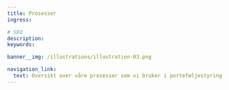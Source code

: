 ```yaml
---
title: Prosesser
ingress:

# SEO
description:
keywords:

banner__img: /illustrations/illustration-03.png

navigation_link:
  text: Oversikt over våre prosesser som vi bruker i porteføljestyring og utvikling
---
```

